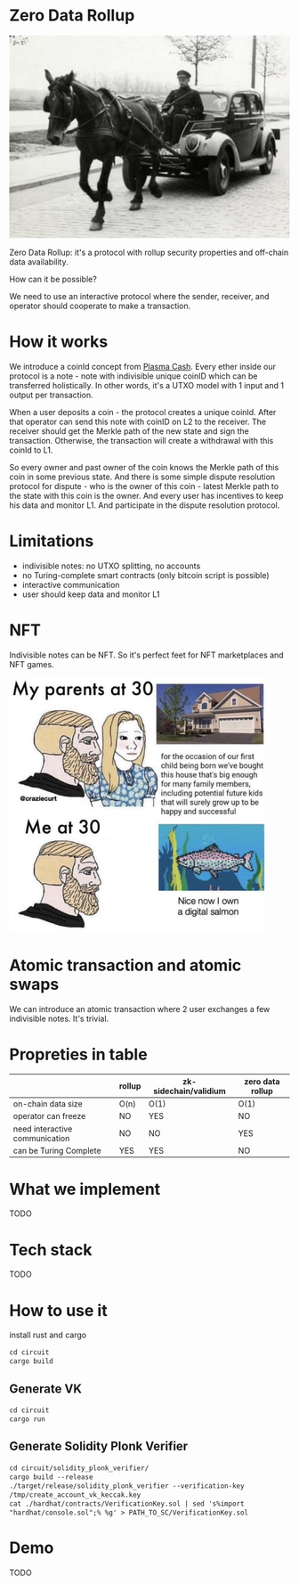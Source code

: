 # Zero Data Rollup

![NFT](imgs/horsecar.jpeg)

Zero Data Rollup: it's a protocol with rollup security properties and off-chain data availability. 

How can it be possible?

We need to use an interactive protocol where the sender, receiver, and operator should cooperate to make a transaction.

# How it works

We introduce a coinId concept from [Plasma Cash](https://ethresear.ch/t/plasma-cash-plasma-with-much-less-per-user-data-checking/1298). Every ether inside our protocol is a note - note with indivisible unique coinID which can be transferred holistically. In other words, it's a UTXO model with 1 input and 1 output per transaction.

When a user deposits a coin - the protocol creates a unique coinId. After that operator can send this note with coinID on L2 to the receiver. The receiver should get the Merkle path of the new state and sign the transaction. Otherwise, the transaction will create a withdrawal with this coinId to L1.

So every owner and past owner of the coin knows the Merkle path of this coin in some previous state. And there is some simple dispute resolution protocol for dispute - who is the owner of this coin - latest Merkle path to the state with this coin is the owner. And every user has incentives to keep his data and monitor L1. And participate in the dispute resolution protocol.

# Limitations

- indivisible notes: no UTXO splitting, no accounts
- no Turing-complete smart contracts (only bitcoin script is possible)
- interactive communication
- user should keep data and monitor L1

# NFT

Indivisible notes can be NFT. So it's perfect feet for NFT marketplaces and NFT games.

![NFT](imgs/nft.jpeg)

# Atomic transaction and atomic swaps

We can introduce an atomic transaction where 2 user exchanges a few indivisible notes. It's trivial.

# Propreties in table

|                                | rollup | zk-sidechain/validium | zero data rollup |
|--------------------------------|--------|-----------------------|------------------|
| on-chain data size             | O(n)   | O(1)                  | O(1)             |
| operator can freeze            | NO     | YES                   | NO               |
| need interactive communication | NO     | NO                    | YES              |
| can be Turing Complete         | YES    | YES                   | NO               |

# What we implement

TODO

# Tech stack

TODO

# How to use it

install rust and cargo

```
cd circuit
cargo build
```

## Generate VK

```
cd circuit
cargo run
```

## Generate Solidity Plonk Verifier

```
cd circuit/solidity_plonk_verifier/
cargo build --release
./target/release/solidity_plonk_verifier --verification-key /tmp/create_account_vk_keccak.key
cat ./hardhat/contracts/VerificationKey.sol | sed 's%import "hardhat/console.sol";% %g' > PATH_TO_SC/VerificationKey.sol
```

# Demo

TODO